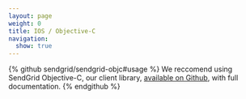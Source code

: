 ```yaml
---
layout: page
weight: 0
title: IOS / Objective-C
navigation:
  show: true
---
```


{% github sendgrid/sendgrid-objc#usage %}
We reccomend using SendGrid Objective-C, our client library, <a href="https://github.com/sendgrid/sendgrid-objc">available on Github</a>, with full documentation.
{% endgithub %}